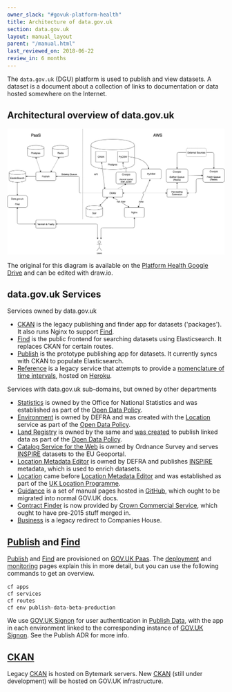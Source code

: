```yaml
---
owner_slack: "#govuk-platform-health"
title: Architecture of data.gov.uk
section: data.gov.uk
layout: manual_layout
parent: "/manual.html"
last_reviewed_on: 2018-06-22
review_in: 6 months
---
```

[publish]: apps/datagovuk_publish
[find]: apps/datagovuk_find
[ckan]: apps/ckanext-datagovuk
[paas]: https://docs.cloud.service.gov.uk/#technical-documentation-for-gov-uk-paas
[signon]: manual/manage-sign-on-accounts
[deployment]: manual/data-gov-uk-deployment
[monitoring]: manual/data-gov-uk-monitoring
[signon-adr]: https://github.com/alphagov/datagovuk_publish/blob/master/doc/adr/0002-signon.md
[statistics]: http://statistics.data.gov.uk
[land-registry]: http://landregistry.data.gov.uk
[csw]: http://csw.data.gov.uk/geonetwork/srv/en/main.home
[location-mde]: http://locationmde.data.gov.uk
[guidance]: http://guidance.data.gov.uk
[business]: http://business.data.gov.uk/id/company/09747720
[location]: http://location.data.gov.uk/registry/
[environment]: http://environment.data.gov.uk/index.html
[guidance-github]: https://github.com/datagovuk/guidance
[open-data-policy]: https://www.gov.uk/government/publications/open-data-white-paper-unleashing-the-potential
[inspire]: http://inspire.ec.europa.eu/about-inspire
[uk-location-programme]: https://inspire.ec.europa.eu/events/conferences/inspire_2010/presentations/258_pdf_presentation.pdf
[contract-finder]: https://data.gov.uk/data/contracts-finder-archive/
[contract-finder-new]: https://www.contractsfinder.service.gov.uk/Search
[land-registry-birth]: https://assets.publishing.service.gov.uk/government/uploads/system/uploads/attachment_data/file/246732/0247.pdf
[reference]: http://reference.data.gov.uk
[time-interval-service]: https://github.com/epimorphics/IntervalServer
[heroku]: https://docs.publishing.service.gov.uk/manual/review-apps.html#use-the-shared-heroku-account

The `data.gov.uk` (DGU) platform is used to publish and view datasets. A dataset is a document about a collection of links to documentation or data hosted somewhere on the Internet.

## Architectural overview of data.gov.uk

![](/manual/images/dgu-architecture.png)

The original for this diagram is available on the [Platform Health Google Drive](https://drive.google.com/open?id=1RoI6k6HA_GWUqRG3cC_REQu3BjeXcttp) and can be edited with draw.io.

## data.gov.uk Services

Services owned by data.gov.uk

  * [CKAN] is the legacy publishing and finder app for datasets ('packages'). It also runs Nginx to support [Find].
  * [Find] is the public frontend for searching datasets using Elasticsearch. It replaces CKAN for certain routes.
  * [Publish] is the prototype publishing app for datasets. It currently syncs with CKAN to populate Elasticsearch.
  * [Reference][reference] is a legacy service that attempts to provide a [nomenclature of time intervals][time-interval-service], hosted on [Heroku][heroku].

Services with data.gov.uk sub-domains, but owned by other departments

  * [Statistics] is owned by the Office for National Statistics and was established as part of the [Open Data Policy][open-data-policy].
  * [Environment][environment] is owned by DEFRA and was created with the [Location] service as part of the [Open Data Policy][open-data-policy].
  * [Land Registry][land-registry] is owned by the same and [was created][land-registry-birth] to publish linked data as part of the [Open Data Policy][open-data-policy].
  * [Catalog Service for the Web][csw] is owned by Ordnance Survey and serves [INSPIRE] datasets to the EU Geoportal.
  * [Location Metadata Editor][location-mde] is owned by DEFRA and publishes [INSPIRE] metadata, which is used to enrich datasets.
  * [Location] came before [Location Metadata Editor][location-mde] and was established as part of the [UK Location Programme][uk-location-programme].
  * [Guidance] is a set of manual pages hosted in [GitHub][guidance-github], which ought to be migrated into normal GOV.UK docs.
  * [Contract Finder][contract-finder] is now provided by [Crown Commercial Service][contract-finder-new], which ought to have pre-2015 stuff merged in.
  * [Business] is a legacy redirect to Companies House.

## [Publish] and [Find]

[Publish] and [Find] are provisioned on [GOV.UK Paas][paas]. The [deployment] and [monitoring] pages explain this in more detail, but you can use the following commands to get an overview.

```
cf apps
cf services
cf routes
cf env publish-data-beta-production
```

We use [GOV.UK Signon][signon] for user authentication in [Publish Data][publish], with the app in each environment linked to the corresponding instance of [GOV.UK Signon][signon]. See the Publish ADR for more info.

## [CKAN]

Legacy [CKAN] is hosted on Bytemark servers. New [CKAN] (still under development) will be hosted on GOV.UK infrastructure.
